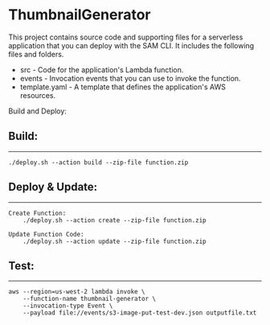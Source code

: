 # ThumbnailGenerator

This project contains source code and supporting files for a serverless application that you can deploy with the SAM CLI. It includes the following files and folders.

- src - Code for the application's Lambda function.
- events - Invocation events that you can use to invoke the function.
- template.yaml - A template that defines the application's AWS resources.


Build and Deploy:

## Build:
------
    ./deploy.sh --action build --zip-file function.zip

## Deploy & Update:
-------
    Create Function:
        ./deploy.sh --action create --zip-file function.zip

    Update Function Code:
        ./deploy.sh --action update --zip-file function.zip


## Test:
------
    aws --region=us-west-2 lambda invoke \
        --function-name thumbnail-generator \
        --invocation-type Event \
        --payload file://events/s3-image-put-test-dev.json outputfile.txt